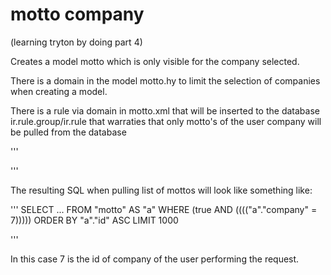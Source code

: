 # motto company

(learning tryton by doing part 4)

Creates a model motto which is only visible for the company selected.

There is a domain in the model motto.hy to limit the selection of companies when creating a model.

There is a rule via domain in motto.xml that will be inserted to the database ir.rule.group/ir.rule that warraties that only motto's of the user company will be pulled from the database

'''
    <record model="ir.rule.group" id="rule_group_motto">
      <field name="model" search="[('model', '=', 'motto')]"/>
      <field name="global_p" eval="True"/>
    </record>
    <record model="ir.rule" id="rule_motto1">
      <field name="domain"
             eval="[('company', '=', Eval('user', {}).get('company', None))]"
             pyson="1"/>
      <field name="rule_group" ref="rule_group_motto"/>
    </record>

'''

The resulting SQL when pulling list of mottos will look like something like:

'''
SELECT ... FROM "motto" AS "a" WHERE (true AND (((("a"."company" = 7))))) ORDER BY "a"."id" ASC LIMIT 1000

'''

In this case 7 is the id of company of the user performing the request.